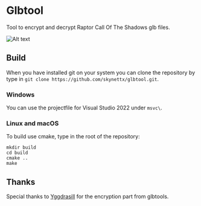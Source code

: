 # Glbtool
Tool to encrypt and decrypt Raptor Call Of The Shadows glb files.  

![Alt text](https://imgur.com/UfdhChU.jpg "Glbtool")
## Build
When you have installed git on your system you can clone the repository 
by type in `git clone https://github.com/skynettx/glbtool.git`.

### Windows
You can use the projectfile for Visual Studio 2022 under `msvc\`.

### Linux and macOS
To build use cmake, type in the root of the repository:  
```
mkdir build
cd build
cmake ..
make
```

## Thanks
Special thanks to [Yggdrasill](https://github.com/Yggdrasill) for the encryption part from glbtools.

